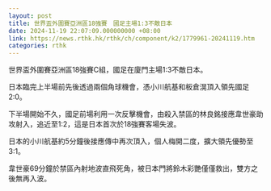 ```yaml
---
layout: post
title: 世界盃外圍賽亞洲區18強賽　國足主場1:3不敵日本
date: 2024-11-19 22:07:09.000000000 +08:00
link: https://news.rthk.hk/rthk/ch/component/k2/1779961-20241119.htm
categories: rthk
---
```


世界盃外圍賽亞洲區18強賽C組，國足在廈門主場1:3不敵日本。

日本臨完上半場前先後透過兩個角球機會，憑小川航基和板倉滉頂入領先國足2:0。

下半場開始不久，國足前場利用一次反擊機會，由殺入禁區的林良銘接應韋世豪助攻射入，追近至1:2，這是日本首次於18強賽客場失波。

日本的小川航基約5分鐘後接應傳中再次頂入，個人梅開二度，擴大領先優勢至3:1。

韋世豪69分鐘於禁區內射地波直飛死角，被日本門將鈴木彩艷僅僅救出，雙方之後無再入波。
